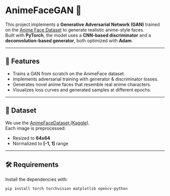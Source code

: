 # AnimeFaceGAN 🎨

This project implements a **Generative Adversarial Network (GAN)** trained on the [Anime Face Dataset](https://www.kaggle.com/datasets/splcher/animefacedataset) to generate realistic anime-style faces.  
Built with **PyTorch**, the model uses a **CNN-based discriminator** and a **deconvolution-based generator**, both optimized with **Adam**.

---

## 🚀 Features
- Trains a GAN from scratch on the AnimeFace dataset.
- Implements adversarial training with generator & discriminator losses.
- Generates novel anime faces that resemble real anime characters.
- Visualizes loss curves and generated samples at different epochs.

---

## 📂 Dataset
We use the [AnimeFaceDataset (Kaggle)](https://www.kaggle.com/datasets/splcher/animefacedataset).  
Each image is preprocessed:
- Resized to **64x64**
- Normalized to **[-1, 1]** range

---

## 🛠️ Requirements
Install the dependencies with:

```bash
pip install torch torchvision matplotlib opencv-python
